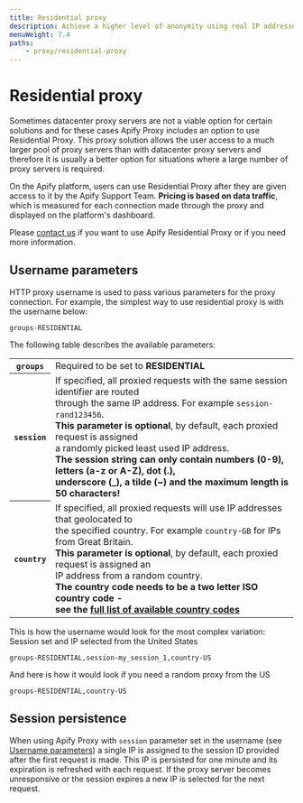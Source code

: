 ```yaml
---
title: Residential proxy
description: Achieve a higher level of anonymity using real IP addresses. Access a wider pool of proxies and reduce blocking by websites' anti-scraping measures.
menuWeight: 7.4
paths:
    - proxy/residential-proxy
---
```


# [](#residential-proxy)Residential proxy

Sometimes datacenter proxy servers are not a viable option for certain solutions and for these cases Apify Proxy includes an option to use Residential Proxy. This proxy solution allows the user access to a much larger pool of proxy servers than with datacenter proxy servers and therefore it is usually a better option for situations where a large number of proxy servers is required.

On the Apify platform, users can use Residential Proxy after they are given access to it by the Apify Support Team. **Pricing is based on data traffic**, which is measured for each connection made through the proxy and displayed on the platform's dashboard.

Please [contact us](https://apify.com/contact) if you want to use Apify Residential Proxy or if you need more information.

## [](#username-parameters)Username parameters

HTTP proxy username is used to pass various parameters for the proxy connection. For example, the simplest way to use residential proxy is with the username below:

    groups-RESIDENTIAL

The following table describes the available parameters:

<table class="table table-bordered table-condensed">
    <tbody>
    <tr>
        <th><code>groups</code></th>
        <td>Required to be set to <strong>RESIDENTIAL</strong></td>
    </tr>
    <tr>
        <th><code>session</code></th>
        <td>
            If specified, all proxied requests with the same session identifier are routed
            <br/>through the same IP address. For example <code>session-rand123456</code>.
            <br /><strong>This parameter is optional</strong>, by default, each proxied request
            is assigned
             <br/>a randomly picked least used IP address.
            <br /><strong>The session string can only contain numbers (0-9), letters (a-z or A-Z), dot (.),
            <br/>underscore (_), a tilde (~) and the maximum length is 50 characters!</strong>
        </td>
    </tr>
    <tr>
        <th><code>country</code></th>
        <td>
            If specified, all proxied requests will use IP addresses that geolocated to
             <br/>the specified country. For example <code>country-GB</code> for IPs from Great Britain.
            <br /><strong>This parameter is optional</strong>, by default, each proxied request
            is assigned an
             <br/>IP address from a random country.
            <br /><strong>The country code needs to be a two letter ISO country code -
             <br/>see the
                <a href="https://en.wikipedia.org/wiki/ISO_3166-1_alpha-2#Officially_assigned_code_elements" target="blank">full list of available country codes</a>
            </strong>
        </td>
    </tr>
    </tbody>
</table>

This is how the username would look for the most complex variation: Session set and IP selected from the United States

    groups-RESIDENTIAL,session-my_session_1,country-US

And here is how it would look if you need a random proxy from the US

    groups-RESIDENTIAL,country-US

## [](#session-persistence)Session persistence

When using Apify Proxy with `session` parameter set in the username (see [Username parameters](#username-parameters)) a single IP is assigned to the session ID provided after the first request is made. This IP is persisted for one minute and its expiration is refreshed with each request. If the proxy server becomes unresponsive or the session expires a new IP is selected for the next request.

